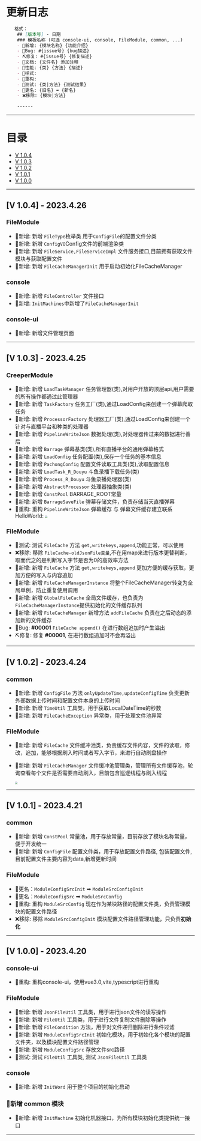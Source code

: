 # 更新日志

```markdown
   格式：
    ## [版本号] - 日期
    ### 模板名称 (可选 console-ui, console, FileModule, common, ...)
    - 🎈新增: {模块名称} {功能介绍}
    - 🐞Bug: #{issue号} {bug描述}
    - ⛏修复: #{issue号} {修复描述}
    - 📝文档: {文件名} 添加注释
    - 🚀性能: {类} {方法} {描述}
    - 🎨样式: 
    - 🧹重构:
    - 🧪测试: {类|方法} {测试结果}
    - 🛑更名: {旧名} ➡ {新名}
    - ❌移除: {模块|方法}

    ------

```
------
# 目录
* [V 1.0.4]()
* [V 1.0.3]()
* [V 1.0.2]()
* [V 1.0.1]()
* [V 1.0.0]()

------
## [V 1.0.4] - 2023.4.26
### FileModule
- 🎈新增: 新增 `FileType`枚举类 用于`ConfigFile`的配置文件分类
- 🎈新增: 新增 `ConfigVO`Config文件的前端渲染类
- 🎈新增: 新增 `FileService,FileServiceImpl` 文件服务接口,目前拥有获取文件模块与获取配置文件
- 🎈新增: 新增 `FileCacheManagerInit` 用于启动初始化FileCacheManager

### console
- 🎈新增: 新增 `FileController` 文件接口
- 🎈新增: `InitMachines`中新增了`FileCacheManagerInit`
### console-ui
- 🎈新增: 新增文件管理页面

------
## [V 1.0.3] - 2023.4.25
### CreeperModule
- 🎈新增: 新增 `LoadTaskManager` 任务管理器(类),对用户开放的顶层api,用户需要的所有操作都通过此管理器
- 🎈新增: 新增 `TaskFactory` 任务工厂(类),通过LoadConfig来创建一个弹幕爬取任务
- 🎈新增: 新增 `ProcessorFactory` 处理器工厂(类),通过LoadConfig来创建一个针对与直播平台和种类的处理器
- 🎈新增: 新增 `PipelineWriteJson` 数据处理(类),对处理器传过来的数据进行善后
- 🎈新增: 新增 `Barrage` 弹幕基类(类),所有直播平台的通用弹幕格式
- 🎈新增: 新增 `LoadConfig` 任务配置(类),保存一个任务的基本信息
- 🎈新增: 新增 `PachongConfig` 配置文件读取工具类(类),读取配置信息
- 🎈新增: 新增 `LoadTask_R_Douyu` 斗鱼录播下载任务(类)
- 🎈新增: 新增 `Process_R_Douyu` 斗鱼录播处理器(类)
- 🎈新增: 新增 `AbstractProcessor` 处理器抽象类(类)
- 🎈新增: 新增 `ConstPool` BARRAGE_ROOT常量
- 🎈新增: 新增 `BarrageSaveFile` 弹幕存储文件，负责存储当天直播弹幕
- 🧹重构: 重构 `PipelineWriteJson` 弹幕缓存 与 弹幕文件缓存建立联系
  HelloWorld:
  <img src=https://twj666.oss-cn-hangzhou.aliyuncs.com/img1/QQ%E6%88%AA%E5%9B%BE20230425201236.png style="zoom:40%;">

### FileModule
- 🧪测试: 测试 `FileCache` 方法 `get,writekeys,append`,功能正常，可以使用
- ❌移除: 移除 `FileCache-oldJsonFile变量`,不在用map来进行版本更替判断，取而代之的是判断写入字节是否为0的高效率方法
- 🎈新增: 新增 `FileCache` 方法 `get,writekeys,append` 更加方便的缓存获取，更加方便的写入与内容追加
- 🎈新增: 新增 `FileCacheManagerInstance` 将整个FileCacheManager转变为全局单例，防止重复使用调用
- 🎈新增: 新增 `GlobalFileCache` 全局文件缓存，也负责为`FileCacheManagerInstance`提供初始化的文件缓存队列
- 🎈新增: 新增 `FileCacheManager` 新增方法 `addFileCache` 负责在之后动态的添加新的文件缓存
- 🐞Bug: **#00001** `FileCache append()` 在进行数组追加时产生溢出
- ⛏修复: 修复 **#00001**, 在进行数组追加时不会再溢出



------

## [V 1.0.2] - 2023.4.24
### common
- 🎈新增: 新增 `ConfigFile` 方法 `onlyUpdateTime,updateConfigTime` 负责更新外部数据上传时间和配置文件本身的上传时间
- 🎈新增: 新增 `TimeUtil` 工具类，用于获取LocalDateTime的秒数
- 🎈新增: 新增 `FileCacheException` 异常类，用于处理文件池异常

### FileModule
- 🎈新增: 新增 `FileCache` 文件缓冲池类，负责缓存文件内容，文件的读取，修改，追加，能够根据刷入时间或者写入字节，来进行自动刷盘操作
- 🎈新增: 新增 `FileCacheManager` 文件缓冲池管理类，管理所有文件缓存池，轮询查看每个文件是否需要自动刷入，目前包含巡逻线程与刷入线程

    <img src="https://mynoteimages.oss-cn-hangzhou.aliyuncs.com/20230424204415054.png"  style="zoom:40%;"/>
------

## [V 1.0.1] - 2023.4.21
### common
- 🎈新增: 新增 `ConstPool` 常量池，用于存放常量，目前存放了模块名称常量，便于开发统一
- 🎈新增: 新增 `ConfigFile` 配置文件类，用于存放配置文件路径, 包装配置文件,目前配置文件主要内容为data,新增更新时间

### FileModule
- 🛑更名：`ModuleConfigSrcInit` ➡ `ModuleSrcConfigInit`
- 🛑更名：`ModuleConfigSrc` ➡ `ModuleSrcConfig`
- 🧹重构: 重构 `ModuleSrcConfig` 现在作为某块路径的配置文件类，负责管理模块的配置文件路径
- ❌移除: 移除 `ModuleSrcConfigInit` 模块配置文件路径管理功能，只负责**初始化**

------

## [V 1.0.0] - 2023.4.20
### console-ui
- 🧹重构: 重构console-ui，使用vue3.0,vite,typescript进行重构

### FileModule
- 🎈新增: 新增 `JsonFileUtil` 工具类，用于进行json文件的读写操作
- 🎈新增: 新增 `FileUtil` 工具类，用于进行文件复制文件删除等操作
- 🎈新增: 新增 `FileCondition` 方法，用于对文件递归删除进行条件过滤
- 🎈新增: 新增 `ModuleConfigSrcInit` 初始化模块，用于初始化各个模块的配置文件夹，以及模块配置文件路径管理
- 🎈新增: 新增 `ModuleConfigSrc` 存放文件src路径
- 🧪测试: 测试 `FileUtil` 工具类, 测试 `JsonFileUtil` 工具类

### console
- 🎈新增: 新增 `InitWord` 用于整个项目的初始化启动

### 🎈新增 common 模块
- 🎈新增: 新增 `InitMachine` 初始化机器接口，为所有模块初始化类提供统一接口

------
